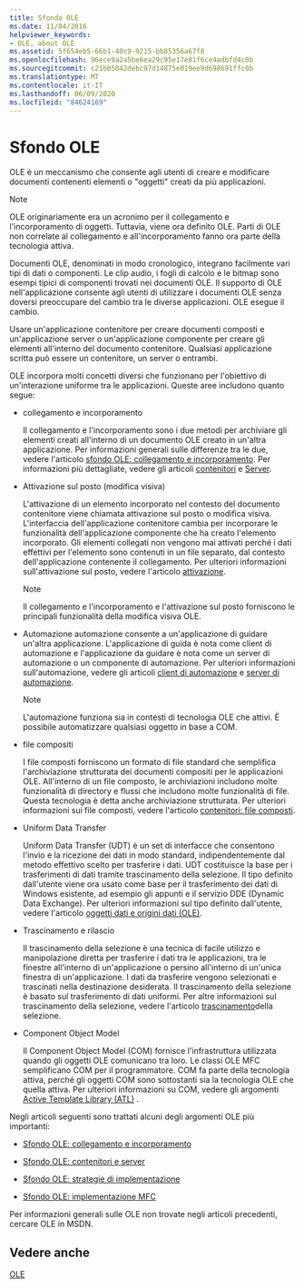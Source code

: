 ```yaml
---
title: Sfondo OLE
ms.date: 11/04/2016
helpviewer_keywords:
- OLE, about OLE
ms.assetid: 5f654eb5-66b1-40c9-9215-bb85356a67f8
ms.openlocfilehash: 96ece9a2a5be6ea29c95e17e81f6ce4adbfd4c0b
ms.sourcegitcommit: c21b05042debc97d14875e019ee9d698691ffc0b
ms.translationtype: MT
ms.contentlocale: it-IT
ms.lasthandoff: 06/09/2020
ms.locfileid: "84624169"
---
```

# <a name="ole-background"></a>Sfondo OLE

OLE è un meccanismo che consente agli utenti di creare e modificare documenti contenenti elementi o "oggetti" creati da più applicazioni.

> [!NOTE]
> OLE originariamente era un acronimo per il collegamento e l'incorporamento di oggetti. Tuttavia, viene ora definito OLE. Parti di OLE non correlate al collegamento e all'incorporamento fanno ora parte della tecnologia attiva.

Documenti OLE, denominati in modo cronologico, integrano facilmente vari tipi di dati o componenti. Le clip audio, i fogli di calcolo e le bitmap sono esempi tipici di componenti trovati nei documenti OLE. Il supporto di OLE nell'applicazione consente agli utenti di utilizzare i documenti OLE senza doversi preoccupare del cambio tra le diverse applicazioni. OLE esegue il cambio.

Usare un'applicazione contenitore per creare documenti composti e un'applicazione server o un'applicazione componente per creare gli elementi all'interno del documento contenitore. Qualsiasi applicazione scritta può essere un contenitore, un server o entrambi.

OLE incorpora molti concetti diversi che funzionano per l'obiettivo di un'interazione uniforme tra le applicazioni. Queste aree includono quanto segue:

- collegamento e incorporamento

   Il collegamento e l'incorporamento sono i due metodi per archiviare gli elementi creati all'interno di un documento OLE creato in un'altra applicazione. Per informazioni generali sulle differenze tra le due, vedere l'articolo [sfondo OLE: collegamento e incorporamento](ole-background-linking-and-embedding.md). Per informazioni più dettagliate, vedere gli articoli [contenitori](containers.md) e [Server](servers.md).

- Attivazione sul posto (modifica visiva)

   L'attivazione di un elemento incorporato nel contesto del documento contenitore viene chiamata attivazione sul posto o modifica visiva. L'interfaccia dell'applicazione contenitore cambia per incorporare le funzionalità dell'applicazione componente che ha creato l'elemento incorporato. Gli elementi collegati non vengono mai attivati perché i dati effettivi per l'elemento sono contenuti in un file separato, dal contesto dell'applicazione contenente il collegamento. Per ulteriori informazioni sull'attivazione sul posto, vedere l'articolo [attivazione](activation-cpp.md).

   > [!NOTE]
   > Il collegamento e l'incorporamento e l'attivazione sul posto forniscono le principali funzionalità della modifica visiva OLE.

- Automazione automazione consente a un'applicazione di guidare un'altra applicazione. L'applicazione di guida è nota come client di automazione e l'applicazione da guidare è nota come un server di automazione o un componente di automazione. Per ulteriori informazioni sull'automazione, vedere gli articoli [client di automazione](automation-clients.md) e [server di automazione](automation-servers.md).

   > [!NOTE]
   > L'automazione funziona sia in contesti di tecnologia OLE che attivi. È possibile automatizzare qualsiasi oggetto in base a COM.

- file compositi

   I file composti forniscono un formato di file standard che semplifica l'archiviazione strutturata dei documenti compositi per le applicazioni OLE. All'interno di un file composto, le archiviazioni includono molte funzionalità di directory e flussi che includono molte funzionalità di file. Questa tecnologia è detta anche archiviazione strutturata. Per ulteriori informazioni sui file composti, vedere l'articolo [contenitori: file composti](containers-compound-files.md).

- Uniform Data Transfer

   Uniform Data Transfer (UDT) è un set di interfacce che consentono l'invio e la ricezione dei dati in modo standard, indipendentemente dal metodo effettivo scelto per trasferire i dati. UDT costituisce la base per i trasferimenti di dati tramite trascinamento della selezione. Il tipo definito dall'utente viene ora usato come base per il trasferimento dei dati di Windows esistente, ad esempio gli appunti e il servizio DDE (Dynamic Data Exchange). Per ulteriori informazioni sul tipo definito dall'utente, vedere l'articolo [oggetti dati e origini dati (OLE)](data-objects-and-data-sources-ole.md).

- Trascinamento e rilascio

   Il trascinamento della selezione è una tecnica di facile utilizzo e manipolazione diretta per trasferire i dati tra le applicazioni, tra le finestre all'interno di un'applicazione o persino all'interno di un'unica finestra di un'applicazione. I dati da trasferire vengono selezionati e trascinati nella destinazione desiderata. Il trascinamento della selezione è basato sul trasferimento di dati uniformi. Per altre informazioni sul trascinamento della selezione, vedere l'articolo [trascinamento](drag-and-drop-ole.md)della selezione.

- Component Object Model

   Il Component Object Model (COM) fornisce l'infrastruttura utilizzata quando gli oggetti OLE comunicano tra loro. Le classi OLE MFC semplificano COM per il programmatore. COM fa parte della tecnologia attiva, perché gli oggetti COM sono sottostanti sia la tecnologia OLE che quella attiva. Per ulteriori informazioni su COM, vedere gli argomenti [Active Template Library (ATL)](../atl/active-template-library-atl-concepts.md) .

Negli articoli seguenti sono trattati alcuni degli argomenti OLE più importanti:

- [Sfondo OLE: collegamento e incorporamento](ole-background-linking-and-embedding.md)

- [Sfondo OLE: contenitori e server](ole-background-containers-and-servers.md)

- [Sfondo OLE: strategie di implementazione](ole-background-implementation-strategies.md)

- [Sfondo OLE: implementazione MFC](ole-background-mfc-implementation.md)

Per informazioni generali sulle OLE non trovate negli articoli precedenti, cercare OLE in MSDN.

## <a name="see-also"></a>Vedere anche

[OLE](ole-in-mfc.md)
